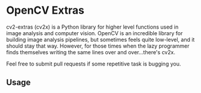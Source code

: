 # OpenCV Extras
cv2-extras (cv2x) is a Python library for higher level functions used in image 
analysis and computer vision. OpenCV is an incredible library for building 
image analysis pipelines, but sometimes feels quite low-level, and it should 
stay that way. However, for those times when the lazy programmer finds 
themselves writing the same lines over and over...there's cv2x.

Feel free to submit pull requests if some repetitive task is bugging you.

## Usage


